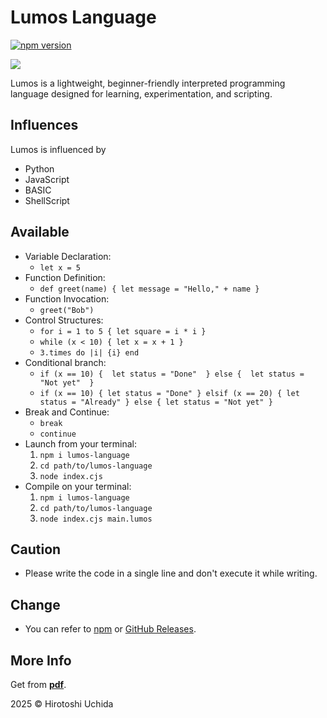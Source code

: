 # Lumos Language

[![npm version](https://img.shields.io/npm/v/lumos-language.svg)](https://www.npmjs.com/package/lumos-language)

<img src="https://cdn.glitch.global/a6e15949-0cae-4ce8-a653-5883a6d0adc5/Lumos.png?v=1748865997035" />

Lumos is a lightweight, beginner-friendly interpreted programming language designed for learning, experimentation, and scripting.

## Influences

Lumos is influenced by

- Python
- JavaScript
- BASIC
- ShellScript

## Available

- Variable Declaration:
  <ul>
    <li><code>let x = 5</code></li>
  </ul>
- Function Definition:
  <ul>
    <li><code>def greet(name) { let message = "Hello," + name }</code></li>
  </ul>
- Function Invocation:
  <ul>
    <li><code>greet("Bob")</code></li>
  </ul>
- Control Structures:
  <ul>
    <li><code>for i = 1 to 5 { let square = i * i }</code></li>
    <li><code>while (x < 10) { let x = x + 1 }</code></li>
    <li><code>3.times do |i| {i} end</code>
  </ul>
- Conditional branch:
  <ul>
    <li><code>if (x == 10) {  let status = "Done"  } else {  let status = "Not yet"  }</code></li>
    <li><code>if (x == 10) { let status = "Done" } elsif (x == 20) { let status = "Already" } else { let status = "Not yet" }</code></li>
  </ul>
- Break and Continue:
  <ul>
    <li><code>break</code></li>
    <li><code>continue</code></li>
  </ul>
- Launch from your terminal:
  <ol>
    <li><code>npm i lumos-language</code></li>
    <li><code>cd path/to/lumos-language</code></li>
    <li><code>node index.cjs</code></li>
  </ol>
- Compile on your terminal:
  <ol>
    <li><code>npm i lumos-language</code></li>
    <li><code>cd path/to/lumos-language</code></li>
    <li><code>node index.cjs main.lumos</code></li>
  </ol>

## Caution

- Please write the code in a single line and don't execute it while writing.

## Change
- You can refer to [npm](https://www.npmjs.com/package/lumos-language) or [GitHub Releases](https://github.com/Uchida16104/Lumos-Language/releases).

## More Info
Get from <strong><a href="https://cdn.glitch.global/a6e15949-0cae-4ce8-a653-5883a6d0adc5/Lumos.pdf?v=1748869028196">pdf</a></strong>.

2025 © Hirotoshi Uchida
